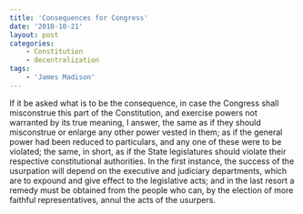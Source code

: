 ```yaml
---
title: 'Consequences for Congress'
date: '2010-10-21'
layout: post
categories:
    - Constitution
    - decentralization
tags:
    - 'James Madison'
---
```


If it be asked what is to be the consequence, in case the Congress shall misconstrue this part of the Constitution, and exercise powers not warranted by its true meaning, I answer, the same as if they should misconstrue or enlarge any other power vested in them; as if the general power had been reduced to particulars, and any one of these were to be violated; the same, in short, as if the State legislatures should violate their respective constitutional authorities. In the first instance, the success of the usurpation will depend on the executive and judiciary departments, which are to expound and give effect to the legislative acts; and in the last resort a remedy must be obtained from the people who can, by the election of more faithful representatives, annul the acts of the usurpers.
